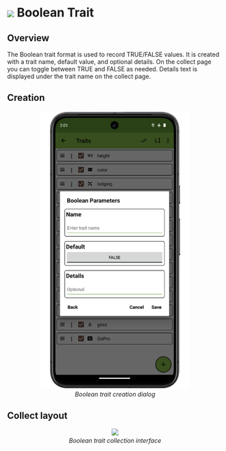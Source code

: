 <img ref="boolean" style="vertical-align: middle;" src="_static/icons/formats/close-circle.png" width="40px"> Boolean Trait
===============================================================================

Overview
--------

The Boolean trait format is used to record TRUE/FALSE values. It is
created with a trait name, default value, and optional details. On the
collect page you can toggle between TRUE and FALSE as needed. Details
text is displayed under the trait name on the collect page.

Creation
--------

<figure align="center" class="image">
  <img src="_static/images/traits/formats/create_boolean_framed.png" width="350px"> 
  <figcaption><i>Boolean trait creation dialog</i></figcaption> 
</figure>

Collect layout
--------------

<figure align="center" class="image">
  <img src="_static/images/traits/formats/collect_boolean_framed.png" width="350px"> 
  <figcaption><i>Boolean trait collection interface</i></figcaption> 
</figure>